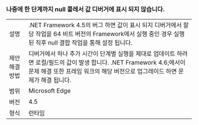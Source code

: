 ### <a name="null-coalescer-values-are-not-visible-in-debugger-until-one-step-later"></a>나중에 한 단계까지 null 콜레서 값 디버거에 표시 되지 않습니다.

|   |   |
|---|---|
|설명|.NET Framework 4.5의 버그 하면 값이 표시 되지 디버거에서 할당 작업을 64 비트 버전의 Framework에서 실행 중인 경우 실행 된 직후 null 결합 작업을 통해 설정 됩니다.|
|제안 해결 방법|디버거에서 하나 추가 시간이 단계별 실행을 제대로 업데이트 하려면 로컬/필드의 값이 발생 합니다. .NET Framework 4.6;에서이 문제 해결 또한 프레임 워크의 해당 버전으로 업그레이드 하면 문제가 해결 됩니다.|
|범위|Microsoft Edge|
|버전|4.5|
|형식|런타임|

